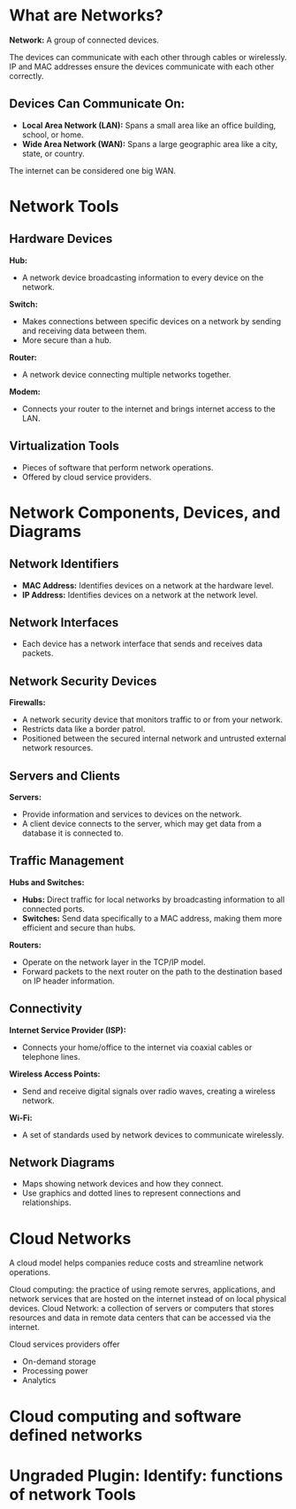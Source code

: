 # What are Networks?

**Network:** A group of connected devices.

The devices can communicate with each other through cables or wirelessly. IP and MAC addresses ensure the devices communicate with each other correctly.

## Devices Can Communicate On:
- **Local Area Network (LAN):** Spans a small area like an office building, school, or home.
- **Wide Area Network (WAN):** Spans a large geographic area like a city, state, or country.

The internet can be considered one big WAN.

# Network Tools

## Hardware Devices

**Hub:**
- A network device broadcasting information to every device on the network.

**Switch:**
- Makes connections between specific devices on a network by sending and receiving data between them.
- More secure than a hub.

**Router:**
- A network device connecting multiple networks together.

**Modem:**
- Connects your router to the internet and brings internet access to the LAN.

## Virtualization Tools
- Pieces of software that perform network operations.
- Offered by cloud service providers.

# Network Components, Devices, and Diagrams

## Network Identifiers
- **MAC Address:** Identifies devices on a network at the hardware level.
- **IP Address:** Identifies devices on a network at the network level.

## Network Interfaces
- Each device has a network interface that sends and receives data packets.

## Network Security Devices

**Firewalls:**
- A network security device that monitors traffic to or from your network.
- Restricts data like a border patrol.
- Positioned between the secured internal network and untrusted external network resources.

## Servers and Clients

**Servers:**
- Provide information and services to devices on the network.
- A client device connects to the server, which may get data from a database it is connected to.

## Traffic Management

**Hubs and Switches:**
- **Hubs:** Direct traffic for local networks by broadcasting information to all connected ports.
- **Switches:** Send data specifically to a MAC address, making them more efficient and secure than hubs.

**Routers:**
- Operate on the network layer in the TCP/IP model.
- Forward packets to the next router on the path to the destination based on IP header information.

## Connectivity

**Internet Service Provider (ISP):**
- Connects your home/office to the internet via coaxial cables or telephone lines.

**Wireless Access Points:**
- Send and receive digital signals over radio waves, creating a wireless network.

**Wi-Fi:**
- A set of standards used by network devices to communicate wirelessly.

## Network Diagrams
- Maps showing network devices and how they connect.
- Use graphics and dotted lines to represent connections and relationships.

# Cloud Networks

A cloud model helps companies reduce costs and streamline network operations.

Cloud computing: the practice of using remote  servres, applications, and network services that are hosted on the internet instead of on local physical devices.
Cloud Network: a collection of servers or computers that stores resources and data in remote data centers that can be accessed via the internet.

Cloud services providers offer
- On-demand storage
- Processing power
- Analytics




# Cloud computing and software defined networks

# Ungraded Plugin: Identify: functions of network Tools
